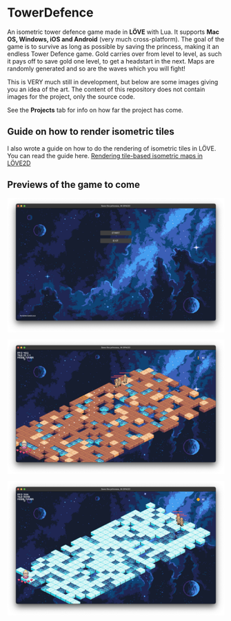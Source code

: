 # TowerDefence

An isometric tower defence game made in **LÖVE** with Lua. It supports **Mac OS, Windows, iOS and Android** (very much cross-platform). The goal of the game is to survive as long as possible by saving the princess, making it an endless Tower Defence game. Gold carries over from level to level, as such it pays off to save gold one level, to get a headstart in the next.
Maps are randomly generated and so are the waves which you will fight!

This is VERY much still in development, but below are some images giving you an idea of the art. The content of this repository does not contain images for the project, only the source code.

See the **Projects** tab for info on how far the project has come.


## Guide on how to render isometric tiles

I also wrote a guide on how to do the rendering of isometric tiles in LÖVE. You can read the guide here.
[Rendering tile-based isometric maps in LÖVE2D](http://www.kaspermunch.xyz/isometricTileRendering/)

## Previews of the game to come

![1](github_images/1.png)

![1](github_images/4.png)

![2](github_images/2.png)



